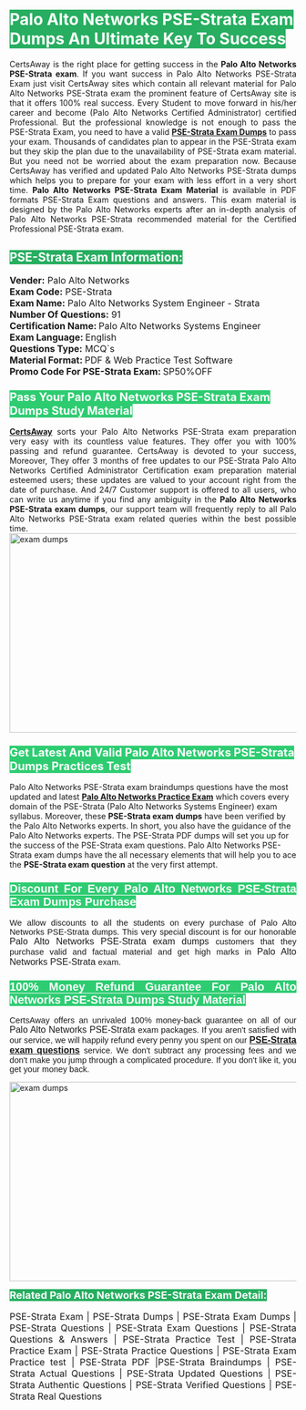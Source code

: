 <h1><span style="color:#ffffff"><strong><span style="background-color:#27ae60">Palo Alto Networks PSE-Strata Exam Dumps An Ultimate Key To Success</span></strong></span></h1> <div style="text-align:justify">CertsAway is the right place for getting success in the <strong>Palo Alto Networks PSE-Strata exam</strong>. If you want success in Palo Alto Networks PSE-Strata Exam just visit CertsAway sites which contain all relevant material for Palo Alto Networks PSE-Strata exam the prominent feature of CertsAway site is that it offers 100% real success. Every Student to move forward in his/her career and become (Palo Alto Networks Certified Administrator) certified Professional. But the professional knowledge is not enough to pass the PSE-Strata Exam, you need to have a valid <a href="https://www.certsaway.com/palo-alto-networks/pse-strata-exam-dumps"><strong>PSE-Strata Exam Dumps</strong></a> to pass your exam. Thousands of candidates plan to appear in the PSE-Strata exam but they skip the plan due to the unavailability of PSE-Strata exam material. But you need not be worried about the exam preparation now. Because CertsAway has verified and updated Palo Alto Networks PSE-Strata dumps which helps you to prepare for your exam with less effort in a very short time. <strong>Palo Alto Networks PSE-Strata Exam Material</strong> is available in PDF formats PSE-Strata Exam questions and answers. This exam material is designed by the Palo Alto Networks experts after an in-depth analysis of Palo Alto Networks PSE-Strata recommended material for the Certified Professional PSE-Strata exam.</div> <h2 style="text-align:justify"><span style="color:#ffffff"><span style="background-color:#27ae60">PSE-Strata Exam Information:</span></span></h2> <p><span style="font-size:16px"><strong>Vender:</strong> Palo Alto Networks<br /> <strong>Exam Code:</strong> PSE-Strata<br /> <strong>Exam Name:</strong> Palo Alto Networks System Engineer - Strata<br /> <strong>Number Of Questions:</strong> 91<br /> <strong>Certification Name: </strong>Palo Alto Networks Systems Engineer<br /> <strong>Exam Language: </strong>English<br /> <strong>Questions Type:</strong> MCQ`s<br /> <strong>Material Format: </strong>PDF & Web Practice Test Software<br /> <strong>Promo Code For PSE-Strata Exam: </strong>SP50%OFF</span></p> <h3><span style="font-size:20px"><span style="color:#ffffff"><strong><span style="background-color:#2ecc71">Pass Your Palo Alto Networks PSE-Strata Exam Dumps Study Material</span></strong></span></span></h3> <div style="text-align:justify"><a href=" https://www.certsaway.com/"><strong>CertsAway</strong></a> sorts your Palo Alto Networks PSE-Strata exam preparation very easy with its countless value features. They offer you with 100% passing and refund guarantee. CertsAway is devoted to your success, Moreover, They offer 3 months of free updates to our PSE-Strata Palo Alto Networks Certified Administrator Certification exam preparation material esteemed users; these updates are valued to your account right from the date of purchase. And 24/7 Customer support is offered to all users, who can write us anytime if you find any ambiguity in the <strong>Palo Alto Networks PSE-Strata exam dumps</strong>, our support team will frequently reply to all Palo Alto Networks PSE-Strata exam related queries within the best possible time.</div> <div style="text-align:justify"> </div> <div style="text-align:justify"><a href="https://www.certsaway.com/palo-alto-networks/pse-strata-exam-dumps" rel="no-follow"><img alt="exam dumps" src="https://www.certcollections.com/uploads/content/certsaway.png" style="height:350px; width:750px" /></a></div> <h3><span style="font-size:20px"><span style="color:#ffffff"><strong><span style="background-color:#2ecc71">Get Latest And Valid Palo Alto Networks PSE-Strata Dumps Practices Test</span></strong></span></span></h3> <p>Palo Alto Networks PSE-Strata exam braindumps questions have the most updated and latest <a href="https://www.certsaway.com/palo-alto-networks-questions"><strong>Palo Alto Networks Practice Exam</strong></a> which covers every domain of the PSE-Strata (Palo Alto Networks Systems Engineer) exam syllabus. Moreover, these <strong>PSE-Strata exam dumps</strong> have been verified by the Palo Alto Networks experts. In short, you also have the guidance of the Palo Alto Networks experts. The PSE-Strata PDF dumps will set you up for the success of the PSE-Strata exam questions. Palo Alto Networks PSE-Strata exam dumps have the all necessary elements that will help you to ace the <strong>PSE-Strata exam question</strong> at the very first attempt.</p> <h3 style="text-align:justify"><span style="font-size:20px"><span style="color:#ffffff"><strong><span style="font-family:Calibri,sans-serif"><span style="background-color:#2ecc71">Discount For Every </span><span style="background-color:#2ecc71">Palo Alto Networks PSE-Strata Exam</span><span style="background-color:#2ecc71"> Dumps Purchase</span></span></strong></span></span></h3> <div style="text-align:justify"> <p><span style="font-size:11pt"><span style="font-family:Calibri,sans-serif">We allow discounts to all the students on every purchase of Palo Alto Networks PSE-Strata dumps. This very special discount is for our honorable <span style="font-size:12.0pt"><span style="background-color:white">Palo Alto Networks PSE-Strata exam dumps </span></span>customers that they purchase valid and factual material and get high marks in <span style="font-size:12.0pt"><span style="background-color:white">Palo Alto Networks PSE-Strata </span></span>exam. </span></span></p> <h3><span style="font-size:20px"><span style="color:#ffffff"><strong><span style="font-family:Calibri,sans-serif"><span style="background-color:#2ecc71">100% Money Refund Guarantee For </span><span style="background-color:#2ecc71">Palo Alto Networks PSE-Strata Dumps Study Material</span></span></strong></span></span></h3> <p><span style="font-size:11pt"><span style="font-family:Calibri,sans-serif">CertsAway offers an unrivaled 100% money-back guarantee on all of our <span style="font-size:12.0pt"><span style="background-color:white">Palo Alto Networks PSE-Strata </span></span>exam packages. If you aren't satisfied with our service, we will happily refund every penny you spent on our <span style="font-size:12.0pt"><span style="background-color:white"><a href="https://www.certsaway.com/palo-alto-networks/pse-strata-exam-dumps"><strong>PSE-Strata exam questions</strong></a> </span></span>service. We don't subtract any processing fees and we don't make you jump through a complicated procedure. If you don't like it, you get your money back.</span></span></p> <p><a href="https://www.certsaway.com/palo-alto-networks/pse-strata-exam-dumps" rel="no-follow"><img alt="exam dumps" src="https://www.certcollections.com/uploads/content/certsaway_(2)2.png" style="height:350px; width:750px" /></a></p> <p><span style="color:#ffffff"><strong><span style="font-size:18px"><span style="background-color:#27ae60">Related Palo Alto Networks PSE-Strata Exam Detail:</span></span></strong></span><br /> <br /> <span style="font-size:16px">PSE-Strata Exam | PSE-Strata Dumps | PSE-Strata Exam Dumps | PSE-Strata Questions | PSE-Strata Exam Questions | PSE-Strata Questions & Answers | PSE-Strata Practice Test | PSE-Strata Practice Exam | PSE-Strata Practice Questions | PSE-Strata Exam Practice test | PSE-Strata PDF |PSE-Strata Braindumps | PSE-Strata Actual Questions | PSE-Strata Updated Questions | PSE-Strata Authentic Questions | PSE-Strata Verified Questions | PSE-Strata Real Questions</span></p> </div>

